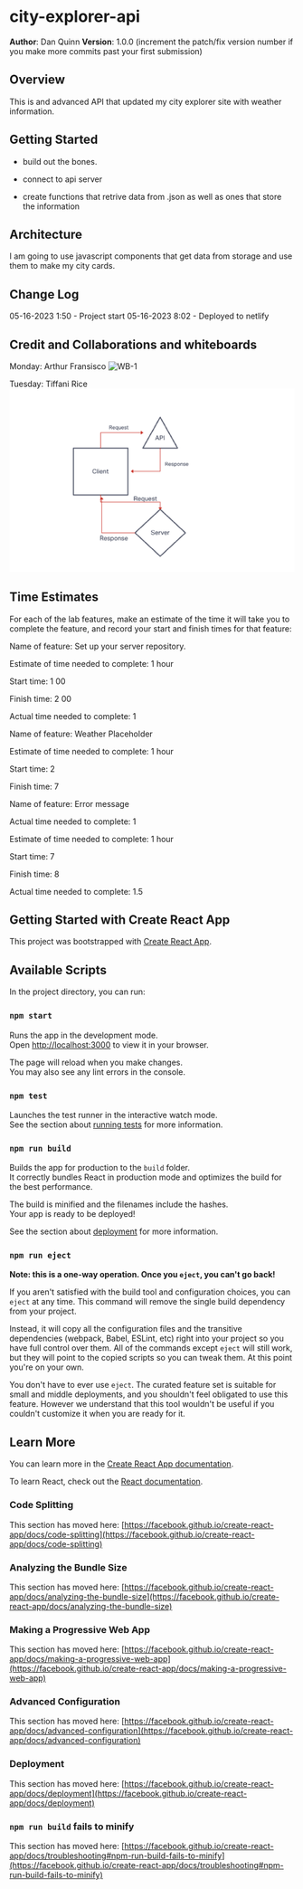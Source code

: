 # city-explorer-api

**Author**: Dan Quinn
**Version**: 1.0.0 (increment the patch/fix version number if you make more commits past your first submission)

## Overview
This is and advanced API that updated my city explorer site with weather information.

## Getting Started

- build out the bones.

- connect to api server

- create functions that retrive data from .json as well as ones that store the information

## Architecture

I am going to use javascript components that get data from storage and use them to make my city cards.

## Change Log

05-16-2023 1:50 - Project start
05-16-2023 8:02 - Deployed to netlify

<!-- Use this area to document the iterative changes made to your application as each feature is successfully implemented. Use time stamps. Here's an example:

01-01-2001 4:59pm - Application now has a fully-functional express server, with a GET route for the location resource. -->

## Credit and Collaborations and whiteboards
<!-- Give credit (and a link) to other people or resources that helped you build this application. -->
Monday:
Arthur Fransisco
![WB-1](./Whiteboard-1.png)

Tuesday:
Tiffani Rice
![WB-1](./tiffifani.png)

## Time Estimates
For each of the lab features, make an estimate of the time it will take you to complete the feature, and record your start and finish times for that feature:

Name of feature: Set up your server repository.

Estimate of time needed to complete: 1 hour

Start time: 1 00

Finish time: 2 00

Actual time needed to complete: 1


Name of feature: Weather Placeholder

Estimate of time needed to complete: 1 hour

Start time: 2

Finish time: 7

Name of feature: Error message

Actual time needed to complete: 1

Estimate of time needed to complete: 1 hour

Start time: 7

Finish time: 8

Actual time needed to complete: 1.5





## Getting Started with Create React App

This project was bootstrapped with [Create React App](https://github.com/facebook/create-react-app).

## Available Scripts

In the project directory, you can run:

### `npm start`

Runs the app in the development mode.\
Open [http://localhost:3000](http://localhost:3000) to view it in your browser.

The page will reload when you make changes.\
You may also see any lint errors in the console.

### `npm test`

Launches the test runner in the interactive watch mode.\
See the section about [running tests](https://facebook.github.io/create-react-app/docs/running-tests) for more information.

### `npm run build`

Builds the app for production to the `build` folder.\
It correctly bundles React in production mode and optimizes the build for the best performance.

The build is minified and the filenames include the hashes.\
Your app is ready to be deployed!

See the section about [deployment](https://facebook.github.io/create-react-app/docs/deployment) for more information.

### `npm run eject`

**Note: this is a one-way operation. Once you `eject`, you can't go back!**

If you aren't satisfied with the build tool and configuration choices, you can `eject` at any time. This command will remove the single build dependency from your project.

Instead, it will copy all the configuration files and the transitive dependencies (webpack, Babel, ESLint, etc) right into your project so you have full control over them. All of the commands except `eject` will still work, but they will point to the copied scripts so you can tweak them. At this point you're on your own.

You don't have to ever use `eject`. The curated feature set is suitable for small and middle deployments, and you shouldn't feel obligated to use this feature. However we understand that this tool wouldn't be useful if you couldn't customize it when you are ready for it.

## Learn More

You can learn more in the [Create React App documentation](https://facebook.github.io/create-react-app/docs/getting-started).

To learn React, check out the [React documentation](https://reactjs.org/).

### Code Splitting

This section has moved here: [https://facebook.github.io/create-react-app/docs/code-splitting](https://facebook.github.io/create-react-app/docs/code-splitting)

### Analyzing the Bundle Size

This section has moved here: [https://facebook.github.io/create-react-app/docs/analyzing-the-bundle-size](https://facebook.github.io/create-react-app/docs/analyzing-the-bundle-size)

### Making a Progressive Web App

This section has moved here: [https://facebook.github.io/create-react-app/docs/making-a-progressive-web-app](https://facebook.github.io/create-react-app/docs/making-a-progressive-web-app)

### Advanced Configuration

This section has moved here: [https://facebook.github.io/create-react-app/docs/advanced-configuration](https://facebook.github.io/create-react-app/docs/advanced-configuration)

### Deployment

This section has moved here: [https://facebook.github.io/create-react-app/docs/deployment](https://facebook.github.io/create-react-app/docs/deployment)

### `npm run build` fails to minify

This section has moved here: [https://facebook.github.io/create-react-app/docs/troubleshooting#npm-run-build-fails-to-minify](https://facebook.github.io/create-react-app/docs/troubleshooting#npm-run-build-fails-to-minify)
